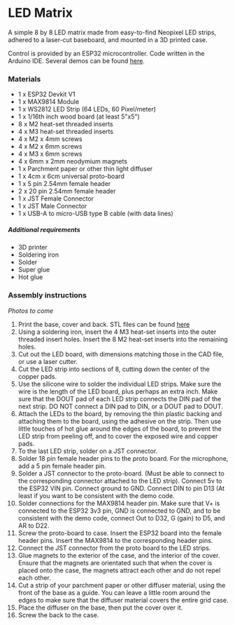 # LED Matrix

A simple 8 by 8 LED matrix made from easy-to-find Neopixel LED strips, 
adhered to a laser-cut baseboard, and mounted in a 3D printed case. 

Control is provided by an ESP32 microcontroller. Code written in the 
Arduino IDE. Several demos can be found [here](01_demos).

### Materials

- 1 x ESP32 Devkit V1
- 1 x MAX9814 Module
- 1 x WS2812 LED Strip (64 LEDs, 60 Pixel/meter)
- 1 x 1/16th inch wood board (at least 5"x5") 
- 8 x M2 heat-set threaded inserts
- 4 x M3 heat-set threaded inserts
- 4 x M2 x 4mm screws 
- 4 x M2 x 6mm screws
- 4 x M3 x 6mm screws
- 4 x 6mm x 2mm neodymium magnets 
- 1 x Parchment paper or other thin light diffuser
- 1 x 4cm x 6cm universal proto-board
- 1 x 5 pin 2.54mm female header 
- 2 x 20 pin 2.54mm female header
- 1 x JST Female Connector
- 1 x JST Male Connector
- 1 x USB-A to micro-USB type B cable (with data lines)
 
##### Additional requirements 
- 3D printer
- Soldering iron
- Solder
- Super glue
- Hot glue

### Assembly instructions
_Photos to come_

1. Print the base, cover and back. STL files can be found [here](02_mechanical)
2. Using a soldering iron, insert the 4 M3 heat-set inserts into the outer 
threaded insert holes. Insert the 8 M2 heat-set inserts into the remaining 
holes. 
3. Cut out the LED board, with dimensions matching those in the CAD file, 
or use a laser cutter. 
4. Cut the LED strip into sections of 8, cutting down the center of the 
copper pads. 
5. Use the silicone wire to solder the individual LED strips. Make sure 
the wire is the length of the LED board, plus perhaps an extra inch. Make 
sure that the DOUT pad of each LED strip connects the DIN pad of the 
next strip. DO NOT connect a DIN pad to DIN, or a DOUT pad to DOUT.  
6. Attach the LEDs to the board, by removing the thin plastic backing and 
attaching them to the board, using the adhesive on the strip. Then use 
little touches of hot glue around the edges of the board, to prevent the 
LED strip from peeling off, and to cover the exposed wire and copper pads. 
7. To the last LED strip, solder on a JST connector. 
8. Solder 18 pin female header pins to the proto board. For the microphone, 
add a 5 pin female header pin.
9. Solder a JST connector to the proto-board. (Must be able to connect 
to the corresponding connector attached to the LED strip). Connect 5v to 
the ESP32 VIN pin. Connect ground to GND. Connect DIN to pin D13 (At least 
if you want to be consistent with the demo code. 
10. Solder connections for the MAX9814 header pin. Make sure that V+ is 
connected to the ESP32 3v3 pin, GND is connected to GND, and to be 
consistent with the demo code, connect Out to D32, G (gain) to D5, and AR 
to D22. 
11. Screw the proto-board to case. Insert the ESP32 board into the female 
header pins. Insert the MAX9814 to the corresponding header pins. 
12. Connect the JST connector from the proto board to the LED strips. 
13. Glue magnets to the exterior of the case, and the interior of the cover. 
Ensure that the magnets are orientated such that when the cover is placed 
onto the case, the magnets attract each other and do not repel each other. 
14. Cut a strip of your parchment paper or other diffuser material, using 
the front of the base as a guide. You can leave a little room around the
edges to make sure that the diffuser material covers the entire grid case. 
15. Place the diffuser on the base, then put the cover over it. 
16. Screw the back to the case. 

